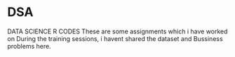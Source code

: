 # DSA
DATA SCIENCE R CODES
These are some assignments which i have worked on During the training sessions, i havent shared the dataset and Bussiness problems here.
